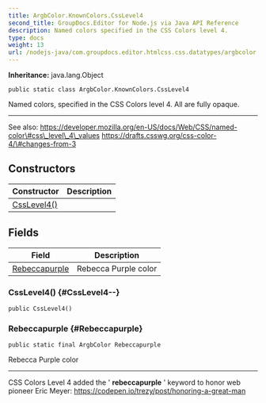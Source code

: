 ```yaml
---
title: ArgbColor.KnownColors.CssLevel4
second_title: GroupDocs.Editor for Node.js via Java API Reference
description: Named colors specified in the CSS Colors level 4.
type: docs
weight: 13
url: /nodejs-java/com.groupdocs.editor.htmlcss.css.datatypes/argbcolor.knowncolors.csslevel4/
---
```

**Inheritance:**
java.lang.Object
```
public static class ArgbColor.KnownColors.CssLevel4
```

Named colors, specified in the CSS Colors level 4. All are fully opaque.

--------------------

See also: https://developer.mozilla.org/en-US/docs/Web/CSS/named-color\#css\_level\_4\_values https://drafts.csswg.org/css-color-4/\#changes-from-3
## Constructors

| Constructor | Description |
| --- | --- |
| [CssLevel4()](#CssLevel4--) |  |
## Fields

| Field | Description |
| --- | --- |
| [Rebeccapurple](#Rebeccapurple) | Rebecca Purple color |
### CssLevel4() {#CssLevel4--}
```
public CssLevel4()
```


### Rebeccapurple {#Rebeccapurple}
```
public static final ArgbColor Rebeccapurple
```


Rebecca Purple color

--------------------

CSS Colors Level 4 added the ' **rebeccapurple** ' keyword to honor web pioneer Eric Meyer: https://codepen.io/trezy/post/honoring-a-great-man

